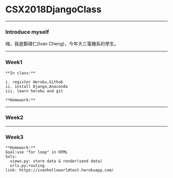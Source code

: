 # CSX2018DjangoClass

---
### Introduce myself 

嗨，我是鄭禕仁(Ivan Cheng)，今年大三電機系的學生。

---
### Week1

    **In class:**
    
    i. register Heroku,Github   
    ii. install Django,Anaconda  
    iii. learn heroku and git  
    
    **Homework:**
    

  
---
### Week2
---
### Week3
    **Homework:**
    Goal:use "for loop" in HTML
    Sols:
      views.py: store data & render(send data)
      urls.py:routing 
    link: https://ivanhelloworldtest.herokuapp.com/
    
